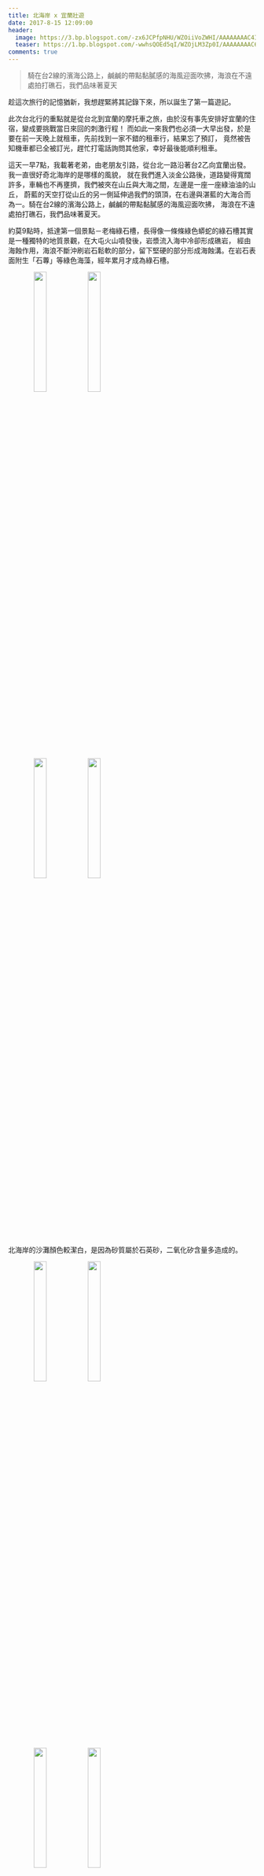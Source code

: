 ```yaml
---
title: 北海岸 x 宜蘭壯遊
date: 2017-8-15 12:09:00
header:
  image: https://3.bp.blogspot.com/-zx6JCPfpNHU/WZOiiVoZWHI/AAAAAAAAC4I/84D0mx2tuwMwqdtrQPGdcx64_o7bI51EwCKgBGAs/s1600/DSC_0339.JPG
  teaser: https://1.bp.blogspot.com/-wwhsQOEd5qI/WZOjLM3Zp0I/AAAAAAAAC6A/PjkTtkcn90ki_rKXX1kBNPcBkV3g_i7hACKgBGAs/s1600/DSC_0328.JPG
comments: true
---
```


>騎在台2線的濱海公路上，鹹鹹的帶點黏膩感的海風迎面吹拂，海浪在不遠處拍打礁石，我們品味著夏天

趁這次旅行的記憶猶新，我想趕緊將其記錄下來，所以誕生了第一篇遊記。

此次台北行的重點就是從台北到宜蘭的摩托車之旅，由於沒有事先安排好宜蘭的住宿，變成要挑戰當日來回的刺激行程！
而如此一來我們也必須一大早出發，於是要在前一天晚上就租車，先前找到一家不錯的租車行，結果忘了預訂，
竟然被告知機車都已全被訂光，趕忙打電話詢問其他家，幸好最後能順利租車。

這天一早7點，我載著老弟，由老朋友引路，從台北一路沿著台2乙向宜蘭出發。我一直很好奇北海岸的是哪樣的風貌，
就在我們進入淡金公路後，道路變得寬闊許多，車輛也不再壅擠，我們被夾在山丘與大海之間，左邊是一座一座綠油油的山丘，
蔚藍的天空打從山丘的另一側延伸過我們的頭頂，在右邊與湛藍的大海合而為一。騎在台2線的濱海公路上，鹹鹹的帶點黏膩感的海風迎面吹拂，
海浪在不遠處拍打礁石，我們品味著夏天。

約莫9點時，抵達第一個景點－老梅綠石槽，長得像一條條綠色蟒蛇的綠石槽其實是一種獨特的地質景觀，在大屯火山噴發後，岩漿流入海中冷卻形成礁岩，
經由海蝕作用，海浪不斷沖刷岩石鬆軟的部分，留下堅硬的部分形成海蝕溝。在岩石表面附生「石蓴」等綠色海藻，經年累月才成為綠石槽。
<figure>
</figure>
<figure class="half">
    <img src="https://2.bp.blogspot.com/-Q-XbkA86dN4/WZOjhdinDII/AAAAAAAAC7I/woiPHtr5HIMdr7GWgMNAU_spl1JATisfACKgBGAs/s1600/DSC_0312.JPG" height="25%" width="25%">
    <img src="https://1.bp.blogspot.com/-tpiHSxDElew/WZOjhUAmtRI/AAAAAAAAC7I/BSVR6QDcnzUPO-LbJwnDKKJv6pZ0NH52wCKgBGAs/s1600/DSC_0314.JPG" height="25%" width="25%">
</figure>
<figure class="half">
    <img src="https://1.bp.blogspot.com/-tLr8VySNseg/WZOjheUZToI/AAAAAAAAC7I/uZAB2Xsi4tk5fKZGtJNqb7aDXe4jzkL6QCKgBGAs/s1600/DSC_0315.JPG" height="25%" width="25%">
    <img src="https://4.bp.blogspot.com/-IU6Uv_zWdbc/WZOjhXPt5eI/AAAAAAAAC7I/mAbffZ6g90UjlBLMVdQZK8Yj1KvuzkQLgCKgBGAs/s1600/DSC_0317.JPG" height="25%" width="25%">
</figure>

北海岸的沙灘顏色較潔白，是因為砂質屬於石英砂，二氧化矽含量多造成的。

<figure class="half">
    <img src="https://4.bp.blogspot.com/-gEzKw7xJ-sY/WZOjhfDPIsI/AAAAAAAAC7I/cxvdNmT1gW82uA7o00kfoGoGPn3CVjRgQCKgBGAs/s1600/DSC_0321.JPG" height="25%" width="25%">
    <img src="https://3.bp.blogspot.com/-8-lHkpkuW-U/WZOjhR2-CoI/AAAAAAAAC7I/H8UlG8v9fsEjdPyMB2TJaBuCN85DIf_rQCKgBGAs/s1600/DSC_0324.JPG" height="25%" width="25%">
</figure>
<figure class="half">
    <img src="https://4.bp.blogspot.com/-mcMDNq9BiQc/WZOjheNZqRI/AAAAAAAAC7I/Q2rMv_B67x4gxINCjbh-Ub-9U8-N_CgsQCKgBGAs/s1600/DSC_0325.JPG" height="25%" width="25%">
    <img src="https://4.bp.blogspot.com/-Rb7fXlf_aKA/WZOjhXZj2AI/AAAAAAAAC7I/hQ-O9CfMA-IDJh7R6fBDJ2hDkxkHZ-8UgCKgBGAs/s1600/DSC_0326.JPG" height="25%" width="25%">
</figure>
<figure class="half">
    <img src="https://3.bp.blogspot.com/-ZLDdRQ7hVN8/WZOjhajDWcI/AAAAAAAAC7I/JEl_M4bFo9AersRgblm0Q5YR_VimscSswCKgBGAs/s1600/DSC_0328.JPG" height="25%" width="25%">
    <img src="https://2.bp.blogspot.com/-yXb0ufZ5_Pw/WZOjhZuiH6I/AAAAAAAAC7I/RrInUAP08S8GJQGSLN_lV_CIRnZ8tbz1QCKgBGAs/s1600/DSC_0331.JPG" height="25%" width="25%">
</figure>

在這種艷陽高照的上午，應該除了我們這三個瘋子之外沒有人會來這裡吧，但換個方式想，等於我們包下整片純淨沙灘！

<figure class="half">
    <img src="https://2.bp.blogspot.com/-a7TxFpJmzCw/WZOjhfjRKPI/AAAAAAAAC7I/QUivITrewhE4QOF0RQ6Nl9AfaWln_cXkACKgBGAs/s1600/DSC_0332.JPG" height="25%" width="25%">
    <img src="https://4.bp.blogspot.com/-yi7t0ilc-JQ/WZOjhcxAM6I/AAAAAAAAC7I/1sVylyJfzbQTPtLBWqOmSbXknEyZjl12ACKgBGAs/s1600/DSC_0333.JPG" height="25%" width="25%">
</figure>
<figure>
  <img src="https://3.bp.blogspot.com/-W2vQi5nviCs/WZOkeXl7glI/AAAAAAAAC-Q/TaKup0ngEmcScj9rRzIp3D_JRzSVwm1CQCKgBGAs/s1600/DSC_0313.JPG"   height="25%" width="25%">
</figure>
<figure class="half">
  <img src="https://3.bp.blogspot.com/-C7n7rlGVaog/WZOkecNXTDI/AAAAAAAAC-Q/bR3kH_k4Q8QEMHyjkOvWLFnXRAIRMJe1gCKgBGAs/s1600/DSC_0319.JPG" height="25%" width="25%">
  <img src="https://4.bp.blogspot.com/-LeS_R2rHI6U/WZOkeXXYNYI/AAAAAAAAC-Q/p44jgxedyEMrbJgWjs0CicEAw9ty4qDSgCKgBGAs/s1600/DSC_0330.JPG" height="25%" width="25%">
</figure>

離開老梅後來到基隆的望幽谷，這裡是一個V字形的山谷，站在開口處可以眺望遠方的基隆嶼，因為鄰近八斗子漁港，常常還能見到遊艇劃過海面的畫面。
沿著台階步入下方谷地，兩旁綠地圍繞，青草味混合海水鹹味，再往前走上沿著山陵線搭建的木棧道，視野頓時開闊起來，豆腐岩與淺水灘伴著潮汐在腳下喧囂，
隔著一片海的基隆嶼透過薄霧靜靜地對望，非但望幽，亦忘憂。

<figure class="half">
    <img src="https://4.bp.blogspot.com/-JYh8VXpXWHc/WZOqXCgvrMI/AAAAAAAADNU/kr-aiKKQXzQxTB3lA8zxjG6Cowrr-G14gCKgBGAs/s1600/DSC_0337.JPG" height="25%" width="25%">
    <img src="https://1.bp.blogspot.com/-CcIt31E1x_U/WZOqXPj0KYI/AAAAAAAADNU/d29mMqDAThYfAINVP-kTPKkgXksgHyfEgCKgBGAs/s1600/DSC_0338.JPG" height="25%" width="25%">
</figure>
<figure class="half">
    <img src="https://2.bp.blogspot.com/-nEusFfTDlKk/WZOqXIyP4II/AAAAAAAADNU/GgiZ44wEVwUTOPGNythiOt_I9oJOBWTKACKgBGAs/s1600/DSC_0340.JPG" height="25%" width="25%">
    <img src="https://3.bp.blogspot.com/-rerEaamyUes/WZOqXL-0AOI/AAAAAAAADNU/Q-NEQYA-KqYifmABzcGHHR77XJFOxDFrACKgBGAs/s1600/DSC_0339.JPG" height="25%" width="25%">
</figure>
<figure>
    <img src="https://4.bp.blogspot.com/-kRj7qZ_WqC4/WZOq32_Bf6I/AAAAAAAADOs/vlztBeEfJKs9FGbp-RsMLYN7HaF3eqBjQCKgBGAs/s1600/FB_IMG_1502766935010.jpg" height="25%" width="25%">
</figure>

其實底下的海灘是可以下去玩水的，不過礙於時間已過中午，我們還需趕路，所以決定先到基隆市區解決午餐問題。實在是酷熱，雖然狂噴防曬仍有曬傷的跡象，
看了下氣象，北台灣的溫度已經紫爆，但愈是豔陽愈映照著我們的壯志，愈是高溫愈滾沸著我們的熱血，吃完午餐我們繼續上路。

接著來到台灣的極東點－三貂角燈塔，

<figure>
    <img src="https://4.bp.blogspot.com/-rybaage0Fcs/WZOzYF45Y1I/AAAAAAAADVQ/1GZvwqq5YAM57l3DL9VRA6i8BiK-fL8XwCKgBGAs/s1600/DSC_0343.JPG" height="25%" width="25%">
</figure>
<figure class="half">
    <img src="https://3.bp.blogspot.com/-Fs9w9FS0jkk/WZOzYKOCC_I/AAAAAAAADVQ/PaM9RgLYr5Y2DdTbga-8fjfVcMNrDiFDwCKgBGAs/s1600/DSC_0352.JPG" height="25%" width="25%">
    <img src="https://3.bp.blogspot.com/-G7Oh2H_uu_s/WZOzYLpsnWI/AAAAAAAADVQ/Sn0uZeCglbYZxiDN9T1E4rc6icDzgjNWACKgBGAs/s1600/DSC_0354.JPG" height="25%" width="25%">
</figure>
<figure>
    <img src="https://2.bp.blogspot.com/-ldswXA3SuXg/WZOzYPmz0ZI/AAAAAAAADVQ/lu-mZkoWhbYC3bg1mJwwTA5cX0O_3zzCgCKgBGAs/s1600/DSC_0357.JPG" height="25%" width="25%">
</figure>
